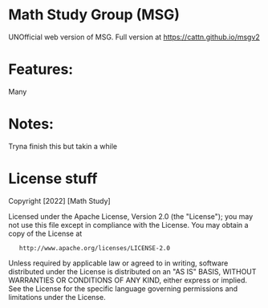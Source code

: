 
# Math Study Group (MSG)
UNOfficial web version of MSG. Full version at https://cattn.github.io/msgv2
# Features:
Many

# Notes:
Tryna finish this but takin a while


# License stuff 

Copyright [2022] [Math Study]

   Licensed under the Apache License, Version 2.0 (the "License");
   you may not use this file except in compliance with the License.
   You may obtain a copy of the License at

       http://www.apache.org/licenses/LICENSE-2.0

   Unless required by applicable law or agreed to in writing, software
   distributed under the License is distributed on an "AS IS" BASIS,
   WITHOUT WARRANTIES OR CONDITIONS OF ANY KIND, either express or implied.
   See the License for the specific language governing permissions and
   limitations under the License.
